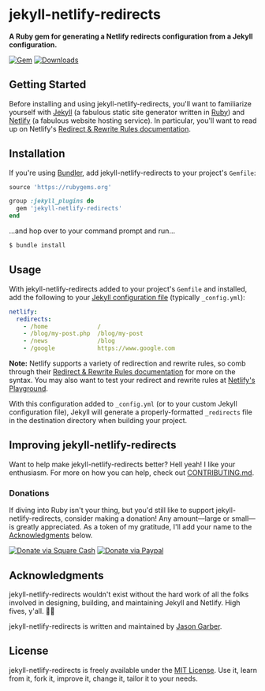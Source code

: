 # jekyll-netlify-redirects

**A Ruby gem for generating a Netlify redirects configuration from a Jekyll configuration.**

[![Gem](https://img.shields.io/gem/v/jekyll-netlify-redirects.svg?style=for-the-badge)](https://rubygems.org/gems/jekyll-netlify-redirects)
[![Downloads](https://img.shields.io/gem/dt/jekyll-netlify-redirects.svg?style=for-the-badge)](https://rubygems.org/gems/jekyll-netlify-redirects)

## Getting Started

Before installing and using jekyll-netlify-redirects, you'll want to familiarize yourself with [Jekyll](https://jekyllrb.com) (a fabulous static site generator written in [Ruby](https://www.ruby-lang.org)) and [Netlify](https://www.netlify.com) (a fabulous website hosting service). In particular, you'll want to read up on Netlify's [Redirect & Rewrite Rules documentation](https://www.netlify.com/docs/redirects/).

## Installation

If you're using [Bundler](https://bundler.io), add jekyll-netlify-redirects to your project's `Gemfile`:

```rb
source 'https://rubygems.org'

group :jekyll_plugins do
  gem 'jekyll-netlify-redirects'
end
```

…and hop over to your command prompt and run…

```sh
$ bundle install
```

## Usage

With jekyll-netlify-redirects added to your project's `Gemfile` and installed, add the following to your [Jekyll configuration file](https://jekyllrb.com/docs/configuration/) (typically `_config.yml`):

```yaml
netlify:
  redirects:
    - /home              /
    - /blog/my-post.php  /blog/my-post
    - /news              /blog
    - /google            https://www.google.com
```

**Note:** Netlify supports a variety of redirection and rewrite rules, so comb through their [Redirect & Rewrite Rules documentation](https://www.netlify.com/docs/redirects/) for more on the syntax. You may also want to test your redirect and rewrite rules at [Netlify's Playground](https://play.netlify.com/redirects).

With this configuration added to `_config.yml` (or to your custom Jekyll configuration file), Jekyll will generate a properly-formatted `_redirects` file in the destination directory when building your project.

## Improving jekyll-netlify-redirects

Want to help make jekyll-netlify-redirects better? Hell yeah! I like your enthusiasm. For more on how you can help, check out [CONTRIBUTING.md](https://github.com/jgarber623/jekyll-netlify-redirects/blob/master/CONTRIBUTING.md).

### Donations

If diving into Ruby isn't your thing, but you'd still like to support jekyll-netlify-redirects, consider making a donation! Any amount—large or small—is greatly appreciated. As a token of my gratitude, I'll add your name to the [Acknowledgments](#acknowledgments) below.

[![Donate via Square Cash](https://img.shields.io/badge/square%20cash-$jgarber-28c101.svg?style=for-the-badge)](https://cash.me/$jgarber)
[![Donate via Paypal](https://img.shields.io/badge/paypal-jgarber-009cde.svg?style=for-the-badge)](https://www.paypal.me/jgarber)

## Acknowledgments

jekyll-netlify-redirects wouldn't exist without the hard work of all the folks involved in designing, building, and maintaining Jekyll and Netlify. High fives, y'all. 🙌🏻

jekyll-netlify-redirects is written and maintained by [Jason Garber](https://sixtwothree.org).

## License

jekyll-netlify-redirects is freely available under the [MIT License](https://opensource.org/licenses/MIT). Use it, learn from it, fork it, improve it, change it, tailor it to your needs.
